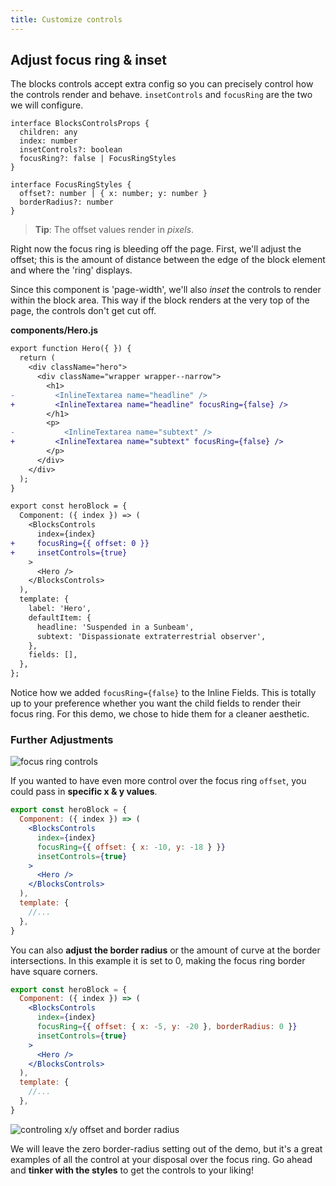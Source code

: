 ```yaml
---
title: Customize controls
---
```


## Adjust focus ring & inset

The blocks controls accept extra config so you can precisely control how the controls render and behave. `insetControls` and `focusRing` are the two we will configure.

```tsx
interface BlocksControlsProps {
  children: any
  index: number
  insetControls?: boolean
  focusRing?: false | FocusRingStyles
}

interface FocusRingStyles {
  offset?: number | { x: number; y: number }
  borderRadius?: number
}
```

> **Tip**: The offset values render in _pixels_.

Right now the focus ring is bleeding off the page. First, we'll adjust the offset; this is the amount of distance between the edge of the block element and where the 'ring' displays.

Since this component is 'page-width', we'll also _inset_ the controls to render within the block area. This way if the block renders at the very top of the page, the controls don't get cut off.

**components/Hero.js**

```diff
export function Hero({ }) {
  return (
    <div className="hero">
      <div className="wrapper wrapper--narrow">
        <h1>
-         <InlineTextarea name="headline" />
+         <InlineTextarea name="headline" focusRing={false} />
        </h1>
        <p>
-	        <InlineTextarea name="subtext" />
+         <InlineTextarea name="subtext" focusRing={false} />
        </p>
      </div>
    </div>
  );
}

export const heroBlock = {
  Component: ({ index }) => (
    <BlocksControls
      index={index}
+     focusRing={{ offset: 0 }}
+     insetControls={true}
    >
      <Hero />
    </BlocksControls>
  ),
  template: {
    label: 'Hero',
    defaultItem: {
      headline: 'Suspended in a Sunbeam',
      subtext: 'Dispassionate extraterrestrial observer',
    },
    fields: [],
  },
};
```

Notice how we added `focusRing={false}` to the Inline Fields. This is totally up to your preference whether you want the child fields to render their focus ring. For this demo, we chose to hide them for a cleaner aesthetic.

### Further Adjustments

![focus ring controls](/img/inline-editing-guide/step9-focus-ring.png)

If you wanted to have even more control over the focus ring `offset`, you could pass in **specific x & y values**.

```jsx
export const heroBlock = {
  Component: ({ index }) => (
    <BlocksControls
      index={index}
      focusRing={{ offset: { x: -10, y: -18 } }}
      insetControls={true}
    >
      <Hero />
    </BlocksControls>
  ),
  template: {
    //...
  },
}
```

You can also **adjust the border radius** or the amount of curve at the border intersections. In this example it is set to 0, making the focus ring border have square corners.

```jsx
export const heroBlock = {
  Component: ({ index }) => (
    <BlocksControls
      index={index}
      focusRing={{ offset: { x: -5, y: -20 }, borderRadius: 0 }}
      insetControls={true}
    >
      <Hero />
    </BlocksControls>
  ),
  template: {
    //...
  },
}
```

![controling x/y offset and border radius](/img/inline-editing-guide/border-radius-x-y.png)

We will leave the zero border-radius setting out of the demo, but it's a great examples of all the control at your disposal over the focus ring. Go ahead and **tinker with the styles** to get the controls to your liking!

